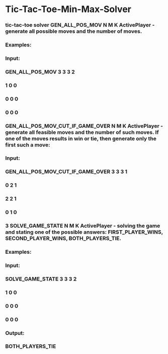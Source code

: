 # Tic-Tac-Toe-Min-Max-Solver
 

### tic-tac-toe solver GEN_ALL_POS_MOV N M K ActivePlayer - generate all possible moves and the number of moves.

### Examples:

### Input:

### GEN_ALL_POS_MOV 3 3 3 2

### 1 0 0
### 0 0 0
### 0 0 0
### GEN_ALL_POS_MOV_CUT_IF_GAME_OVER N M K ActivePlayer - generate all feasible moves and the number of such moves. If one of the moves results in win or tie, then generate only the first such a move:
### Input:

### GEN_ALL_POS_MOV_CUT_IF_GAME_OVER 3 3 3 1

### 0 2 1
### 2 2 1
### 0 1 0
### 3 SOLVE_GAME_STATE N M K ActivePlayer - solving the game and stating one of the possible answers: FIRST_PLAYER_WINS, SECOND_PLAYER_WINS, BOTH_PLAYERS_TIE.

### Examples:

### Input:

### SOLVE_GAME_STATE 3 3 3 2

### 1 0 0
### 0 0 0
### 0 0 0
### Output:

### BOTH_PLAYERS_TIE
